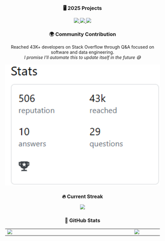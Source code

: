 <div align="center">

### 🖥️ 2025 Projects
<a href="https://github.com/luantorrex/simple-to-do-list" target="_blank">
  <img src="https://img.shields.io/badge/Simple%20To--Do%20List%20-%20JavaScript-%23121011?style=for-the-badge&logo=github&logoColor=white&color=f0db4f" />
</a>
<a href="https://github.com/luantorrex/expense-tracker" target="_blank">
  <img src="https://img.shields.io/badge/Expense%20Tracker%20-%20TypeScript-%23121011?style=for-the-badge&logo=github&logoColor=white&color=007acc" />
</a>
</a>
<a href="https://github.com/luantorrex/zettelkasten" target="_blank">
  <img src="https://img.shields.io/badge/ZETTELKASTEN%20-%20Python%20&&%20MongoDB-%23121011?style=for-the-badge&logo=github&logoColor=white&color=00684A" />
</a>

### 🌍 Community Contribution

Reached 43K+ developers on Stack Overflow through Q&A focused on software and data engineering.  
*I promise I’ll automate this to update itself in the future 😅*

<img src="https://raw.githubusercontent.com/luantorrex/luantorrex/refs/heads/main/images/Captura%20de%20tela%202025-07-29%20165416.png" width="700px" />

### 🔥 Current Streak

<img src="https://github-readme-streak-stats.herokuapp.com/?user=luantorrex&theme=vue-dark&hide_border=false" width="700px" />

### 🚀 GitHub Stats

<table>
    <tr>
        <td><img width="400px" align="left" src="https://github-readme-stats.vercel.app/api/top-langs/?username=luantorrex&hide=html&layout=compact&theme=vue-dark&" /></td>
        <td><img width="495px" align="left" src="https://github-readme-stats.vercel.app/api?username=luantorrex&theme=vue-dark&"/></td>
    </tr> 
</table>

<br/>

</div>
